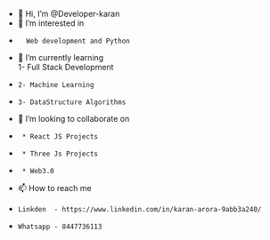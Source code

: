 - 👋 Hi, I’m @Developer-karan
- 👀 I’m interested in 
-       Web development and Python
- 🌱 I’m currently learning   
      1- Full Stack Development
-     2- Machine Learning
-     3- DataStructure Algorithms
- 💞️ I’m looking to collaborate on 
-      * React JS Projects
-      * Three Js Projects
-      * Web3.0
- 📫 How to reach me 
-     Linkden  - https://www.linkedin.com/in/karan-arora-9abb3a240/
-     Whatsapp - 8447736113 

<!---
Developer-karan-projects/Developer-karan-projects is a ✨ special ✨ repository because its `README.md` (this file) appears on your GitHub profile.
You can click the Preview link to take a look at your changes.
--->
